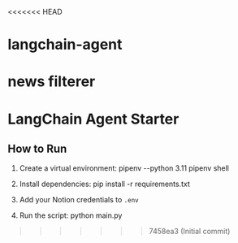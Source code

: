 <<<<<<< HEAD
# langchain-agent
news filterer
=======
# LangChain Agent Starter

## How to Run

1. Create a virtual environment:
    pipenv --python 3.11
    pipenv shell

2. Install dependencies:
    pip install -r requirements.txt

3. Add your Notion credentials to `.env`

4. Run the script:
    python main.py
>>>>>>> 7458ea3 (Initial commit)
